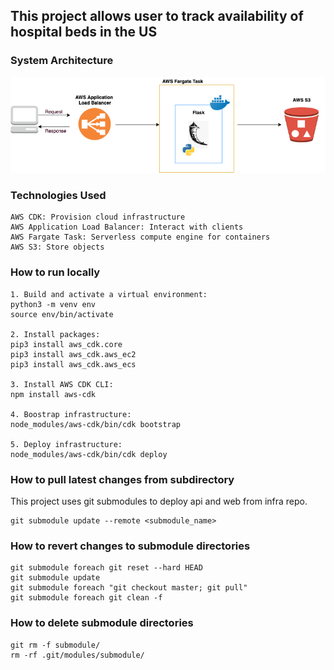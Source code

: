 ## This project allows user to track availability of hospital beds in the US

### System Architecture

![System Architecture](system-architecture.png)

### Technologies Used
```
AWS CDK: Provision cloud infrastructure
AWS Application Load Balancer: Interact with clients
AWS Fargate Task: Serverless compute engine for containers
AWS S3: Store objects
```

### How to run locally
```
1. Build and activate a virtual environment: 
python3 -m venv env
source env/bin/activate

2. Install packages:
pip3 install aws_cdk.core
pip3 install aws_cdk.aws_ec2
pip3 install aws_cdk.aws_ecs

3. Install AWS CDK CLI:
npm install aws-cdk

4. Boostrap infrastructure:
node_modules/aws-cdk/bin/cdk bootstrap

5. Deploy infrastructure:
node_modules/aws-cdk/bin/cdk deploy
```

### How to pull latest changes from subdirectory
This project uses git submodules to deploy api and web from infra repo.
```
git submodule update --remote <submodule_name>
```

### How to revert changes to submodule directories
```
git submodule foreach git reset --hard HEAD
git submodule update
git submodule foreach "git checkout master; git pull"
git submodule foreach git clean -f
```

### How to delete submodule directories
```
git rm -f submodule/
rm -rf .git/modules/submodule/
```